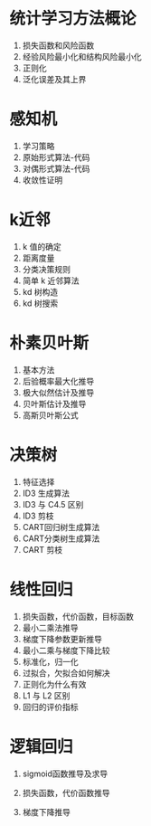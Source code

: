 # 统计学习方法概论

1. 损失函数和风险函数
2. 经验风险最小化和结构风险最小化
3. 正则化
4. 泛化误差及其上界

# 感知机

1. 学习策略
2. 原始形式算法-代码
3. 对偶形式算法-代码
4. 收敛性证明

# k近邻

1. k 值的确定
2. 距离度量
3. 分类决策规则
4. 简单 k 近邻算法
5. kd 树构造
6. kd 树搜索

# 朴素贝叶斯

1. 基本方法
2. 后验概率最大化推导
3. 极大似然估计及推导
4. 贝叶斯估计及推导
5. 高斯贝叶斯公式

# 决策树

1. 特征选择
2. ID3 生成算法
3. ID3 与 C4.5 区别
4. ID3 剪枝
5. CART回归树生成算法
6. CART分类树生成算法
7. CART 剪枝



# 线性回归

1. 损失函数，代价函数，目标函数
2. 最小二乘法推导
3. 梯度下降参数更新推导
4. 最小二乘与梯度下降比较
5. 标准化，归一化
6. 过拟合，欠拟合如何解决
7. 正则化为什么有效
8. L1 与 L2 区别
9. 回归的评价指标

# 逻辑回归

1. sigmoid函数推导及求导

2. 损失函数，代价函数推导

3. 梯度下降推导

   

















